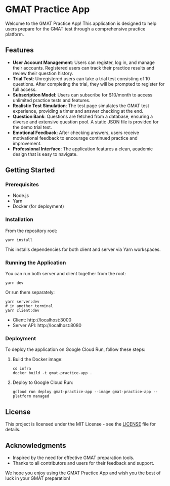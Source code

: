# GMAT Practice App

Welcome to the GMAT Practice App! This application is designed to help users prepare for the GMAT test through a comprehensive practice platform. 

## Features

- **User Account Management**: Users can register, log in, and manage their accounts. Registered users can track their practice results and review their question history.
- **Trial Test**: Unregistered users can take a trial test consisting of 10 questions. After completing the trial, they will be prompted to register for full access.
- **Subscription Model**: Users can subscribe for $10/month to access unlimited practice tests and features.
- **Realistic Test Simulation**: The test page simulates the GMAT test experience, providing a timer and answer checking at the end.
- **Question Bank**: Questions are fetched from a database, ensuring a diverse and extensive question pool. A static JSON file is provided for the demo trial test.
- **Emotional Feedback**: After checking answers, users receive motivational feedback to encourage continued practice and improvement.
- **Professional Interface**: The application features a clean, academic design that is easy to navigate.

## Getting Started

### Prerequisites

- Node.js
- Yarn
- Docker (for deployment)

### Installation

From the repository root:

```
yarn install
```

This installs dependencies for both client and server via Yarn workspaces.

### Running the Application

You can run both server and client together from the root:

```
yarn dev
```

Or run them separately:

```
yarn server:dev
# in another terminal
yarn client:dev
```

- Client: http://localhost:3000
- Server API: http://localhost:8080

### Deployment

To deploy the application on Google Cloud Run, follow these steps:

1. Build the Docker image:
   ```
   cd infra
   docker build -t gmat-practice-app .
   ```

2. Deploy to Google Cloud Run:
   ```
   gcloud run deploy gmat-practice-app --image gmat-practice-app --platform managed
   ```

## License

This project is licensed under the MIT License - see the [LICENSE](LICENSE) file for details.

## Acknowledgments

- Inspired by the need for effective GMAT preparation tools.
- Thanks to all contributors and users for their feedback and support. 

We hope you enjoy using the GMAT Practice App and wish you the best of luck in your GMAT preparation!